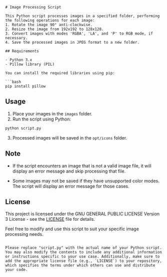 ```
# Image Processing Script

This Python script processes images in a specified folder, performing the following operations for each image:
1. Rotate the image 90° anti-clockwise.
2. Resize the image from 192x192 to 128x128.
3. Convert images with modes 'RGBA', 'LA', and 'P' to RGB mode, if necessary.
4. Save the processed images in JPEG format to a new folder.

## Requirements

- Python 3.x
- Pillow library (PIL)

You can install the required libraries using pip:

```bash
pip install pillow
```

## Usage

1. Place your images in the `images` folder.
2. Run the script using Python:

```bash
python script.py
```

3. Processed images will be saved in the `opt/icons` folder.

## Note

- If the script encounters an image that is not a valid image file, it will display an error message and skip processing that file.

- Some images may not be saved if they have unsupported color modes. The script will display an error message for those cases.

## License

This project is licensed under the GNU GENERAL PUBLIC LICENSE Version 3 License - see the [LICENSE](LICENSE) file for details.

Feel free to modify and use this script to suit your specific image processing needs.
```

Please replace "script.py" with the actual name of your Python script. You may also modify the contents to include any additional information or instructions specific to your use case. Additionally, make sure to add the appropriate license file (e.g., `LICENSE`) to your repository, which specifies the terms under which others can use and distribute your code.

